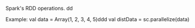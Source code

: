 
Spark's RDD operations. dd

Example:
  val data = Array(1, 2, 3, 4, 5)ddd
  val distData = sc.parallelize(data)
